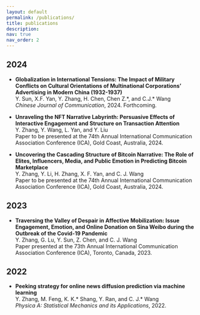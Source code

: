 ```yaml
---
layout: default
permalink: /publications/
title: publications
description: 
nav: true
nav_order: 2
---
```


## 2024
- **Globalization in International Tensions: The Impact of Military Conflicts on Cultural Orientations of Multinational Corporations’ Advertising in Modern China (1932-1937)**  
  Y. Sun, X.F. Yan, Y. Zhang, H. Chen, Chen Z.\*, and C.J.\* Wang  
  _Chinese Journal of Communication_, 2024. Forthcoming.
  
- **Unraveling the NFT Narrative Labyrinth: Persuasive Effects of Interactive Engagement and Structure on Transaction Attention**  
  Y. Zhang, Y. Wang, L. Yan, and Y. Liu  
  Paper to be presented at the 74th Annual International Communication Association Conference (ICA), Gold Coast, Australia, 2024.
  
- **Uncovering the Cascading Structure of Bitcoin Narrative: The Role of Elites, Influencers, Media, and Public Emotion in Predicting Bitcoin Marketplace**  
  Y. Zhang, Y. Li, H. Zhang, X. F. Yan, and C. J. Wang  
  Paper to be presented at the 74th Annual International Communication Association Conference (ICA), Gold Coast, Australia, 2024.

## 2023
- **Traversing the Valley of Despair in Affective Mobilization: Issue Engagement, Emotion, and Online Donation on Sina Weibo during the Outbreak of the Covid-19 Pandemic**  
  Y. Zhang, G. Lu, Y. Sun, Z. Chen, and C. J. Wang  
  Paper presented at the 73th Annual International Communication Association Conference (ICA), Toronto, Canada, 2023.

## 2022
- **Peeking strategy for online news diffusion prediction via machine learning**  
  Y. Zhang, M. Feng, K. K.\* Shang, Y. Ran, and C. J.\* Wang  
  _Physica A: Statistical Mechanics and its Applications_, 2022.
